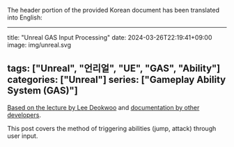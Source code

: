 The header portion of the provided Korean document has been translated into English:

---
title: "Unreal GAS Input Processing"
date: 2024-03-26T22:19:41+09:00
image: img/unreal.svg

tags: ["Unreal", "언리얼", "UE", "GAS", "Ability"]
categories: ["Unreal"]
series: ["Gameplay Ability System (GAS)"]
---

[Based on the lecture by Lee Deokwoo](https://www.inflearn.com/course/%EC%9D%B4%EB%93%9D%EC%9A%B0-%EC%96%B8%EB%A6%AC%EC%96%BC-%ED%94%84%EB%A1%9C%EA%B7%B8%EB%9E%98%EB%B0%8D-part-4) and [documentation by other developers](https://github.com/tranek/GASDocumentation).

This post covers the method of triggering abilities (jump, attack) through user input.